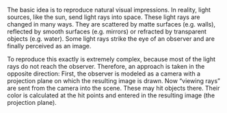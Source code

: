 The basic idea is to reproduce natural visual impressions. In reality, light sources, like the sun, send light rays into space. These light rays are changed in many ways. They are scattered by matte surfaces (e.g. walls), reflected by smooth surfaces (e.g. mirrors) or refracted by transparent objects (e.g. water). Some light rays strike the eye of an observer and are finally perceived as an image.

To reproduce this exactly is extremely complex, because most of the light rays do not reach the observer. Therefore, an approach is taken in the opposite direction: First, the observer is modeled as a camera with a projection plane on which the resulting image is drawn. Now “viewing rays” are sent from the camera into the scene. These may hit objects there. Their color is calculated at the hit points and entered in the resulting image (the projection plane).

